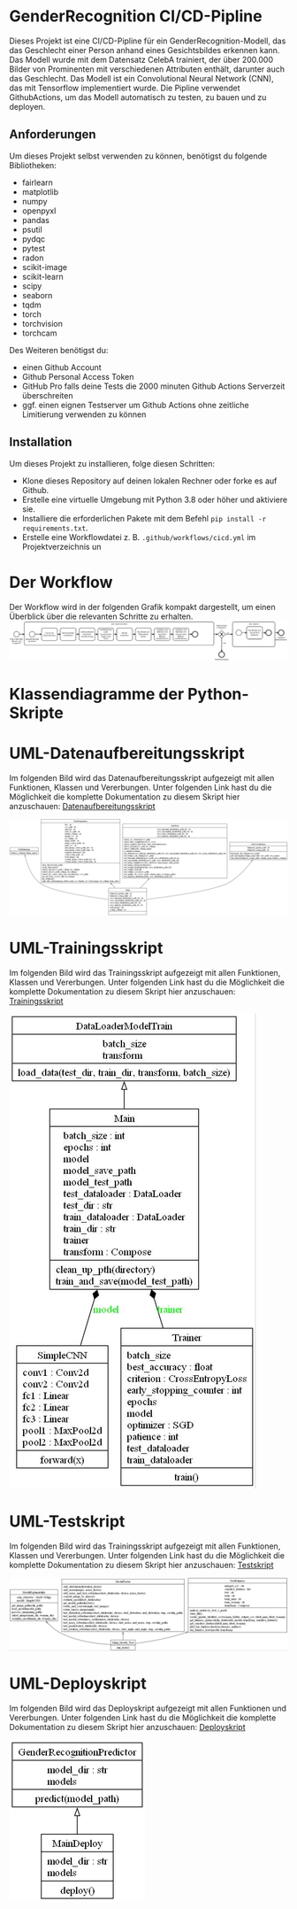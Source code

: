 # GenderRecognition CI/CD-Pipline

Dieses Projekt ist eine CI/CD-Pipline für ein GenderRecognition-Modell, das das Geschlecht einer Person anhand eines Gesichtsbildes erkennen kann. Das Modell wurde mit dem Datensatz CelebA trainiert, der über 200.000 Bilder von Prominenten mit verschiedenen Attributen enthält, darunter auch das Geschlecht. Das Modell ist ein Convolutional Neural Network (CNN), das mit Tensorflow implementiert wurde. Die Pipline verwendet GithubActions, um das Modell automatisch zu testen, zu bauen und zu deployen.

## Anforderungen
Um dieses Projekt selbst verwenden zu können, benötigst du folgende Bibliotheken:
- fairlearn
- matplotlib
- numpy
- openpyxl
- pandas
- psutil
- pydqc
- pytest
- radon
- scikit-image
- scikit-learn
- scipy
- seaborn
- tqdm
- torch
- torchvision
- torchcam

Des Weiteren benötigst du:
- einen Github Account
- Github Personal Access Token
- GitHub Pro falls deine Tests die 2000 minuten Github Actions Serverzeit überschreiten
- ggf. einen eignen Testserver um Github Actions ohne zeitliche Limitierung verwenden zu können

## Installation
Um dieses Projekt zu installieren, folge diesen Schritten:
- Klone dieses Repository auf deinen lokalen Rechner oder forke es auf Github.
- Erstelle eine virtuelle Umgebung mit Python 3.8 oder höher und aktiviere sie.
- Installiere die erforderlichen Pakete mit dem Befehl `pip install -r requirements.txt`.
- Erstelle eine Workflowdatei z. B. `.github/workflows/cicd.yml` im Projektverzeichnis un

# Der Workflow
Der Workflow wird in der folgenden Grafik kompakt dargestellt, um einen Überblick über die relevanten Schritte zu erhalten. 
![Workflow Diagram](bpmn/Workflow.png?raw=true "Workflow")




# Klassendiagramme der Python-Skripte

# UML-Datenaufbereitungsskript

Im folgenden Bild wird das Datenaufbereitungsskript aufgezeigt mit allen Funktionen, Klassen und Vererbungen. Unter folgenden Link hast du die Möglichkeit die komplette Dokumentation zu diesem Skript hier anzuschauen: [Datenaufbereitungsskript](documentation/deploy_docu.md)

![plot](./uml_diagrams/classes_dataprep_uml.png?raw=true "Datenaufbereitungsskript")


# UML-Trainingsskript

Im folgenden Bild wird das Trainingsskript aufgezeigt mit allen Funktionen, Klassen und Vererbungen. Unter folgenden Link hast du die Möglichkeit die komplette Dokumentation zu diesem Skript hier anzuschauen: [Trainingsskript](documentation/model_train_docu.md)

![plot](./uml_diagrams/classes_model_train_uml.jpg?raw=true "Trainingsskript")

# UML-Testskript

Im folgenden Bild wird das Trainingsskript aufgezeigt mit allen Funktionen, Klassen und Vererbungen. Unter folgenden Link hast du die Möglichkeit die komplette Dokumentation zu diesem Skript hier anzuschauen: [Testskript](documentation/model_test_docu.md)

![plot](./uml_diagrams/classes_model_test_uml.jpg?raw=true "Testskript")

# UML-Deployskript

Im folgenden Bild wird das Deployskript aufgezeigt mit allen Funktionen und Vererbungen. Unter folgenden Link hast du die Möglichkeit die komplette Dokumentation zu diesem Skript hier anzuschauen: [Deployskript](documentation/deploy_docu.md)

![plot](./uml_diagrams/classes_deploy_uml.png?raw=true "Deployskript")
